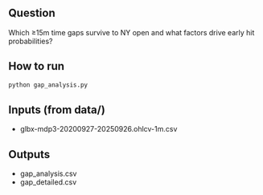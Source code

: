 ## Question
Which ≥15m time gaps survive to NY open and what factors drive early hit probabilities?

## How to run
```bash
python gap_analysis.py
```

## Inputs (from data/)
- glbx-mdp3-20200927-20250926.ohlcv-1m.csv

## Outputs
- gap_analysis.csv
- gap_detailed.csv






